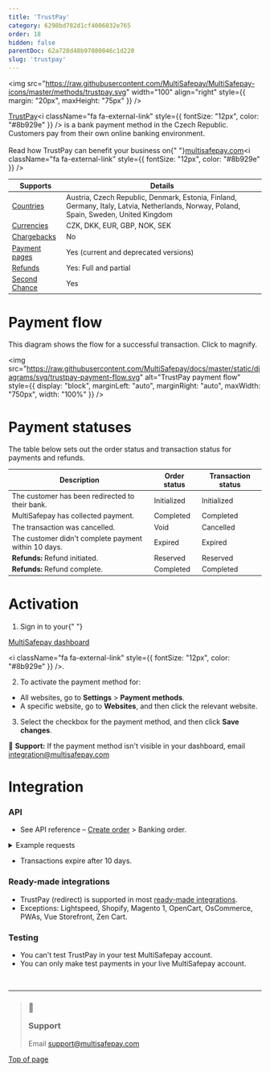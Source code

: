 ```yaml
---
title: 'TrustPay'
category: 6298bd782d1cf4006032e765
order: 18
hidden: false
parentDoc: 62a728d48b97080046c1d220
slug: 'trustpay'
---
```

<img src="https://raw.githubusercontent.com/MultiSafepay/MultiSafepay-icons/master/methods/trustpay.svg" width="100" align="right" style={{ margin: "20px", maxHeight: "75px" }} />

<a href="https://www.trustpay.eu/" target="_blank" rel="noopener noreferrer">TrustPay</a><i className="fa fa-external-link" style={{ fontSize: "12px", color: "#8b929e" }} /> is a bank payment method in the Czech Republic. Customers pay from their own online banking environment.<br /><br />Read how TrustPay can benefit your business on{" "}<a href="https://www.multisafepay.com/solutions/payment-methods/trustpay" target="_blank" rel="noopener noreferrer">multisafepay.com</a><i className="fa fa-external-link" style={{ fontSize: "12px", color: "#8b929e" }} />

| Supports                                                      | Details                                                                                                                                |
| ------------------------------------------------------------- | -------------------------------------------------------------------------------------------------------------------------------------- |
| [Countries](/docs/payment-methods#payment-methods-by-country) | Austria, Czech Republic, Denmark, Estonia, Finland, Germany, Italy, Latvia, Netherlands, Norway, Poland, Spain, Sweden, United Kingdom |
| [Currencies](/docs/currencies/)                               | CZK, DKK, EUR, GBP, NOK, SEK                                                                                                           |
| [Chargebacks](/docs/chargebacks/)                             | No                                                                                                                                     |
| [Payment pages](/docs/payment-pages/)                         | Yes (current and deprecated versions)                                                                                                  |
| [Refunds](/docs/refund-payments/)                             | Yes: Full and partial                                                                                                                  |
| [Second Chance](/docs/second-chance/)                         | Yes                                                                                                                                    |

# Payment flow

This diagram shows the flow for a successful transaction. Click to magnify.

<img src="https://raw.githubusercontent.com/MultiSafepay/docs/master/static/diagrams/svg/trustpay-payment-flow.svg" alt="TrustPay payment flow" style={{ display: "block", marginLeft: "auto", marginRight: "auto", maxWidth: "750px", width: "100%" }} />

# Payment statuses

The table below sets out the <Glossary>order status</Glossary> and <Glossary>transaction status</Glossary> for payments and refunds.

| Description                                          | Order status | Transaction status |
| ---------------------------------------------------- | ------------ | ------------------ |
| The customer has been redirected to their bank.      | Initialized  | Initialized        |
| MultiSafepay has collected payment.                  | Completed    | Completed          |
| The transaction was cancelled.                       | Void         | Cancelled          |
| The customer didn't complete payment within 10 days. | Expired      | Expired            |
| **Refunds:** Refund initiated.                       | Reserved     | Reserved           |
| **Refunds:** Refund complete.                        | Completed    | Completed          |

# Activation

1. Sign in to your{" "}

<a href="https://merchant.multisafepay.com" target="_blank" rel="noopener noreferrer">
  MultiSafepay dashboard
</a>

<i className="fa fa-external-link" style={{ fontSize: "12px", color: "#8b929e" }} />.

2. To activate the payment method for:

* All websites, go to **Settings** > **Payment methods**.
* A specific website, go to **Websites**, and then click the relevant website.

3. Select the checkbox for the payment method, and then click **Save changes**.

💬  **Support:** If the payment method isn't visible in your dashboard, email <a href="mailto:integration@multisafepay.com">[integration@multisafepay.com](mailto:integration@multisafepay.com)</a>

# Integration

### API

* See API reference – [Create order](/reference/createorder/) > Banking order.

<details id="example-requests">
  <summary>Example requests</summary>

  <br />

  For example requests, on the [Create order](/reference/createorder/) page, in the black sandbox, see **Examples** > **TrustPay redirect**.

  <div style={{ textAlign: "center" }}>
    <img src="https://raw.githubusercontent.com/MultiSafepay/docs/refs/heads/master/static/gifs/sandbox-test.gif" alt="MultiSafepay Sandbox Test Process GIF" style={{ width: "40%", height: "auto" }} />
  </div>
</details>

* Transactions expire after 10 days.

### Ready-made integrations

* TrustPay (redirect) is supported in most [ready-made integrations](/docs/our-integrations).
* Exceptions: Lightspeed, Shopify, Magento 1, OpenCart, OsCommerce, PWAs, Vue Storefront, Zen Cart.

### Testing

* You can't test TrustPay in your test MultiSafepay account.
* You can only make test payments in your live MultiSafepay account.

<br />

***

<blockquote class="callout callout_info">
    <h3 class="callout-heading false">
        <span class="callout-icon">💬</span>
        <p>Support</p>
    </h3>
    <p>Email <a href="mailto:support@multisafepay.com">support@multisafepay.com</a></p>
</blockquote>

[Top of page](#)